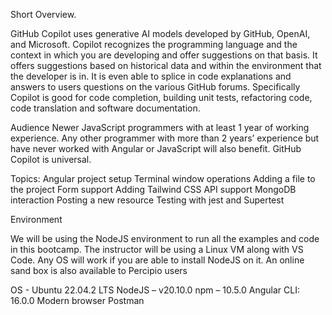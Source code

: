 Short Overview.

GitHub Copilot uses generative AI models developed by GitHub, OpenAI, and Microsoft. Copilot recognizes the programming language and the context in which you are developing and offer suggestions on that basis. It offers suggestions based on historical data and within the environment that the developer is in. It is even able to splice in code explanations and answers to users questions on the various GitHub forums. Specifically Copilot is good for code completion, building unit tests, refactoring code, code translation and software documentation.

Audience
Newer JavaScript programmers  with at least 1 year of working experience. Any other programmer with more than 2 years’ experience but have never worked with Angular or JavaScript will also benefit. GitHub Copilot is universal.

Topics:
  Angular project setup
  Terminal window operations
  Adding a file to the project
  Form support
  Adding Tailwind CSS
  API support
  MongoDB interaction
  Posting a new resource
  Testing with jest and Supertest

Environment

We will be using the NodeJS environment to run all the examples and code in this bootcamp. 
The instructor will be using a Linux VM along with VS Code.
Any OS will work if you are able to install NodeJS on it.
An online sand box is also available to Percipio users

OS - Ubuntu 22.04.2 LTS
NodeJS – v20.10.0
npm – 10.5.0
Angular CLI: 16.0.0
Modern browser
Postman

